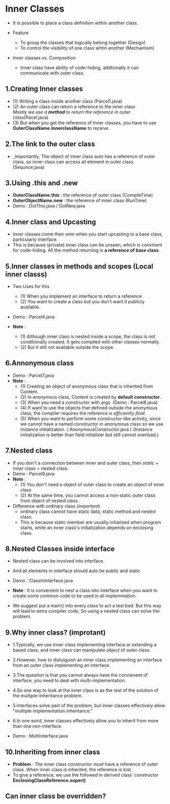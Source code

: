 # Inner Classes

- It is possible to  place a class definition within another class.

- Feature
  
  - To group the classes that logically belong together (Design)
  - To control the visibility of one class whtin another (Mechamism)

- Inner classes vs. Composition

  - Inner class have ability of code-hiding, addtionally it can communicate with outer class.

## 1.Creating Inner classes

- (1) Writing a class inside another class (Parcel1.java)
- (2) An outer class can return a reference to the inner class  
    _Mostly we use a __method__ to return the reference in outer class_(Pacel.java)
- (3) But when you get the reference of Inner classes, you have to use      __OuterClassName.InnerclassName__ to receive.

## 2.The link to the outer class

- _Importantly, The object of inner class auto has a reference of outer class, so inner class can access all element in outer class. (Sequnce.java)

## 3.Using .this and .new

- __OuterClassName.this__ : the reference of outer class (CompileTime)
- __OuterObjectName.new__ : the reference of inner class (RunTime)
- Demo : DotThis.java / DotNew.java

## 4.Inner class and Upcasting

- Inner classes come their omn when you start upcasting to a base class, particularly interface.
- This is because (private) inner class can be unseen, which is convinent for code-hiding. All the method returning is __a reference of base class__.

## 5.Inner classes in methods and scopes (Local inner classs)

- Two Uses for this
  - (1) When you implement an interface to return a reference
  - (2) You want to create a class but you don't want it publicly available.

- Demo : Parcel4.java
- __Note__ :  
  - (1) Although inner class is nested inside a scope, the class is not conditionally created. It gets compiled with other classes normally.
  - (2) But it still not available outside the scope.

## 6.Annonymous class

- Demo : Parcel7.java
- __Note__ :  
  - (1) Creating an object of anonymous class that is inherited from Content.
  - (2) In anonymous class, Content is created by __default constructor__.
  - (3) When you need a constructor with args. (Demo : Parcel8.java)
  - (4) If want to use the objects that defined outside the anonymous       class, the compiler requires the reference is _efficiently final_.
  - (5) When you want to perform some constructor-like activity, since      we cannot have a named constructor in anonymous class so we use       instance initialization. ( AnonymousConstructor.java )
      (Instance initialization is better than field initializer but still cannot overload.)

## 7.Nested class

- If you don't a connection between inner and outer class, 
  then _static_ + inner class = nested class.
- Demo : Parcel9.java
- __Note__ : 
  - (1) You don't need a object of outer class to create an object of inner class
  - (2) At the same time, you cannot access a non-static outer class from object of nested class.
- Difference with ordinary class (_important_)
  - ordinary class cannot have static data, static method and nested class.
  - This is because static member are usually initialized when program starts, while an inner class's initialization depends on enclosing class.

## 8.Nested Classes inside interface

- Nested class can be involved into interface.
- And all elements in interface should auto be public and static

- Demo : ClassInInterface.java
- __Note__ : It is convenient to nest a class into interface when you want to create some common code to be used in all implemntation.
- We suggest put a main() into every class to act a test bed. But this way will lead to extra compiler code, So using a nested class can solve the problem.

## 9.Why inner class? (improtant)

- 1.Typically, we use inner class implementing interface or extending a based class, and inner class can manipulate _object_ of outer class.
- 2.However, how to distuiguish an inner class implementing an interface from an outer class implementing an interface.
- 3.The question is that you cannot always have the convienent of interface, you need to deal with multi-implementation.
- 4.So one way to look at the inner class is as the rest of the solution of the multiple-inheritance problem.
- 5.Interfaces solve part of the problem, but inner classes effectively allow "multiple implementation inheritance."
- 6.In one word, inner classes effectively allow you to inherit from more than one non-interface.

- Demo : MultiInterface.java

## 10.Inheriting from inner class

- __Problem__ : The inner class constructor _must_ have a reference of outer class. When inner class is inherited, the reference is lost.
- To give a reference, we use the followed in derived class' constructor
        __EnclosingClassReference.super()__

## Can inner class be overridden?




